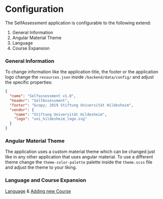 # Configuration

The SelfAssessment application is configurable to the following extend:

1. General Information
2. Angular Material Theme
3. Language
4. Course Expansion

### General Information

To change information like the application title, the footer or the application logo change the `resources.json` inside `/backend/data/config/` and adjust the specific properties:

```json
{
  "name": "Selfassessment v1.0",
  "header": "SelfAssessment",
  "footer": "&copy; 2019 Stiftung Universität Hildesheim",
  "vendor": {
    "name": "Stiftung Universität Hildesheim",
    "logo": "uni_hildesheim_logo.svg"
  }
}
```

### Angular Material Theme

The application uses a custom material theme which can be changed just like in any other application that uses angular material. To use a different theme change the `theme-color-palette` palette inside the `theme.scss` file and adjust the theme to your liking.

### Language and Course Expansion

[Language](config-doc/language-support.md) & [Adding new Course](config-doc/definition.md)

